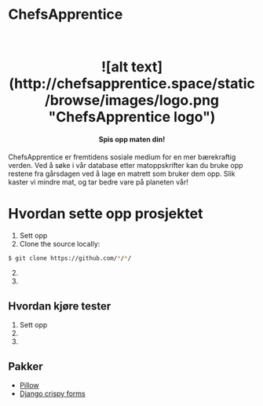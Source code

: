 # ChefsApprentice

<h1 align="center">
  <br>
  ![alt text](http://chefsapprentice.space/static/browse/images/logo.png "ChefsApprentice logo")
</h1>

<h4 align="center">Spis opp maten din!</h4>

ChefsApprentice er fremtidens sosiale medium for en mer bærekraftig verden. Ved å søke i vår database etter matoppskrifter kan du bruke opp restene fra gårsdagen ved å lage en matrett som bruker dem opp. Slik kaster vi mindre mat, og tar bedre vare på planeten vår!

# Hvordan sette opp prosjektet
1. Sett opp
2. Clone the source locally:

```sh
$ git clone https://github.com/*/*/
```
2. 
3. 


## Hvordan kjøre tester

1. Sett opp
2. 
3. 



## Pakker
- [Pillow](https://pypi.org/project/Pillow/)
- [Django crispy forms](https://django-crispy-forms.readthedocs.io/en/latest/)

